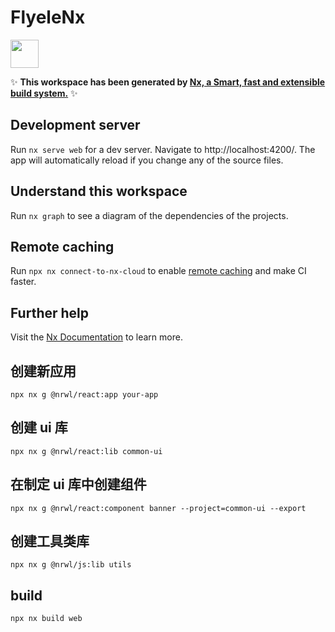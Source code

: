 # FlyeleNx

<a alt="Nx logo" href="https://nx.dev" target="_blank" rel="noreferrer"><img src="https://raw.githubusercontent.com/nrwl/nx/master/images/nx-logo.png" width="45"></a>

✨ **This workspace has been generated by [Nx, a Smart, fast and extensible build system.](https://nx.dev)** ✨

## Development server

Run `nx serve web` for a dev server. Navigate to http://localhost:4200/. The app will automatically reload if you change any of the source files.

## Understand this workspace

Run `nx graph` to see a diagram of the dependencies of the projects.

## Remote caching

Run `npx nx connect-to-nx-cloud` to enable [remote caching](https://nx.app) and make CI faster.

## Further help

Visit the [Nx Documentation](https://nx.dev) to learn more.

## 创建新应用

`npx nx g @nrwl/react:app your-app`

## 创建 ui 库

`npx nx g @nrwl/react:lib common-ui`

## 在制定 ui 库中创建组件

```
npx nx g @nrwl/react:component banner --project=common-ui --export
```

## 创建工具类库

`npx nx g @nrwl/js:lib utils`

## build

```
npx nx build web
```
